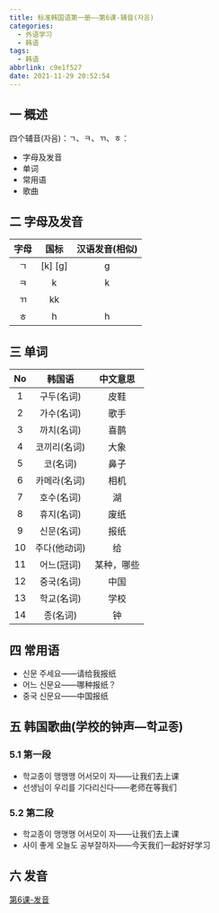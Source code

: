 ```yaml
---
title: 标准韩国语第一册——第6课-辅音(자음)
categories:
  - 外语学习
  - 韩语
tags:
  - 韩语
abbrlink: c9e1f527
date: 2021-11-29 20:52:54
---
```

## 一 概述

四个辅音(자음)：ㄱ、ㅋ、ㄲ、ㅎ：

* 字母及发音
* 单词
* 常用语
* 歌曲

<!--more-->

## 二 字母及发音

| 字母 |  国标   | 汉语发音(相似) |
| :--: | :-----: | :------------: |
|  ㄱ  | [k] [g] |       g        |
|  ㅋ  |    k    |       k        |
|  ㄲ  |   kk    |                |
|  ㅎ  |    h    |       h        |

## 三 单词

|  No  |    韩国语    |  中文意思  |
| :--: | :----------: | :--------: |
|  1   |  구두(名词)  |    皮鞋    |
|  2   |  가수(名词)  |    歌手    |
|  3   |  까치(名词)  |    喜鹊    |
|  4   | 코끼리(名词) |    大象    |
|  5   |   코(名词)   |    鼻子    |
|  6   | 카메라(名词) |    相机    |
|  7   |  호수(名词)  |     湖     |
|  8   |  휴지(名词)  |    废纸    |
|  9   |  신문(名词)  |    报纸    |
|  10  | 주다(他动词) |     给     |
|  11  |  어느(冠词)  | 某种，哪些 |
|  12  |  중국(名词)  |    中国    |
|  13  |  학교(名词)  |    学校    |
|  14  |   종(名词)   |     钟     |

## 四 常用语

* 신문 주세요——请给我报纸
* 어느 신문요——哪种报纸？
* 중국 신문요——中国报纸

## 五 韩国歌曲(学校的钟声—학교종)

### 5.1 第一段

* 학교종이 맹맹맹 어서모이 자——让我们去上课
* 선생님이 우리를 기다리신다——老师在等我们

### 5.2 第二段

* 학교종이 맹맹맹 어서모이 자——让我们去上课
* 사이 좋게 오늘도 공부잘하자——今天我们一起好好学习

## 六 发音

[第6课-发音](https://biz.cli.im/Pcview?name=https%3A%2F%2Fbiz.cli.im%2Ftest%2FCF485305%3Fcoding%3DJ8avAC%26qrurl%3Dhttp%253A%252F%252Fqr31.cn%252FJ8avAC%26gtype%3D2&time=1)